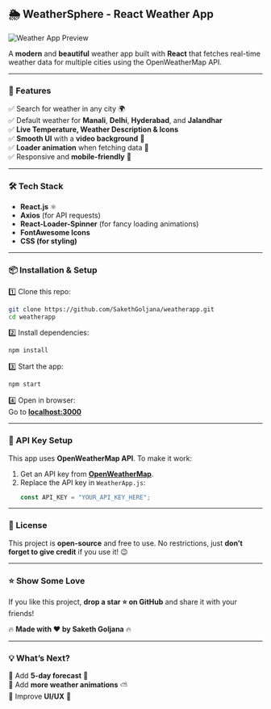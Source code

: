 

## 🌦️ WeatherSphere - React Weather App  

![Weather App Preview](https://via.placeholder.com/800x400)  

A **modern** and **beautiful** weather app built with **React** that fetches real-time weather data for multiple cities using the OpenWeatherMap API.  

---

### 🚀 Features  
✅ Search for weather in any city 🌍  
✅ Default weather for **Manali**, **Delhi**, **Hyderabad**, and **Jalandhar**  
✅ **Live Temperature, Weather Description & Icons**  
✅ **Smooth UI** with a **video background** 🎥  
✅ **Loader animation** when fetching data 🔄  
✅ Responsive and **mobile-friendly** 📱  

---

### 🛠️ Tech Stack  
- **React.js** ⚛️  
- **Axios** (for API requests)  
- **React-Loader-Spinner** (for fancy loading animations)  
- **FontAwesome Icons**  
- **CSS (for styling)**  

---

### 📦 Installation & Setup  
1️⃣ Clone this repo:  
```sh
git clone https://github.com/SakethGoljana/weatherapp.git
cd weatherapp
```
2️⃣ Install dependencies:  
```sh
npm install
```  
3️⃣ Start the app:  
```sh
npm start
```  
4️⃣ Open in browser:  
Go to **[localhost:3000](http://localhost:3000)**  

---

### 🔑 API Key Setup  
This app uses **OpenWeatherMap API**. To make it work:  
1. Get an API key from **[OpenWeatherMap](https://home.openweathermap.org/api_keys)**.  
2. Replace the API key in `WeatherApp.js`:  
   ```js
   const API_KEY = "YOUR_API_KEY_HERE";
   ```




---

### 📜 License  
This project is **open-source** and free to use. No restrictions, just **don’t forget to give credit** if you use it! 😉  

---

### ⭐ Show Some Love  
If you like this project, **drop a star ⭐ on GitHub** and share it with your friends!  

🔥 **Made with ❤️ by Saketh Goljana** 🔥  

---

### 💡 What’s Next?  
🔹 Add **5-day forecast** 📅  
🔹 Add **more weather animations** ⛅  
🔹 Improve **UI/UX** 🎨  

